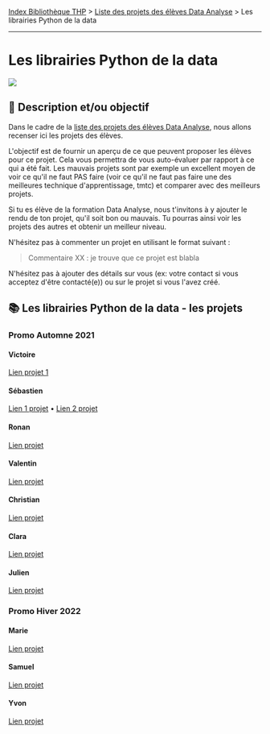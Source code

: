 [Index Bibliothèque THP](https://github.com/TheHackingProject/bibliotheque-THP) > [Liste des projets des élèves Data Analyse](https://github.com/TheHackingProject/bibliotheque-THP/blob/master/sommaires/liste_projets_data_analyse.md) > Les librairies Python de la data

___

# Les librairies Python de la data

![](https://picsum.photos/1024/400)

## 📄 Description et/ou objectif
Dans le cadre de la [liste des projets des élèves Data Analyse](https://github.com/TheHackingProject/bibliotheque-THP/blob/master/notes/liste_projets_data_analyse.md), nous allons recenser ici les projets des élèves.

L'objectif est de fournir un aperçu de ce que peuvent proposer les élèves pour ce projet. Cela vous permettra de vous auto-évaluer par rapport à ce qui a été fait. Les mauvais projets sont par exemple un excellent moyen de voir ce qu'il ne faut PAS faire (voir ce qu'il ne faut pas faire une des meilleures technique d'apprentissage, tmtc) et comparer avec des meilleurs projets.

Si tu es élève de la formation Data Analyse, nous t'invitons à y ajouter le rendu de ton projet, qu'il soit bon ou mauvais. Tu pourras ainsi voir les projets des autres et obtenir un meilleur niveau.

N'hésitez pas à commenter un projet en utilisant le format suivant :

> Commentaire XX : je trouve que ce projet est blabla


N'hésitez pas à ajouter des détails sur vous (ex: votre contact si vous acceptez d'être contacté(e)) ou sur le projet si vous l'avez créé.


## 📚 Les librairies Python de la data - les projets
### Promo Automne 2021

#### Victoire
[Lien projet 1](https://github.com/bigdduwa/THP-DATA_1)

#### Sébastien
[Lien 1 projet](https://github.com/sebastienrombaut/data_university) • [Lien 2 projet](https://github.com/sebastienrombaut/data_museum)

#### Ronan
[Lien projet](https://github.com/bigdduwa/THP-DATA_1)

#### Valentin
[Lien projet](https://github.com/valvermes/python1)

#### Christian
[Lien projet](https://github.com/christian29200/THP_Pandas_Numpy)

#### Clara
[Lien projet](https://github.com/claramoreschi/THP_DataAnalyst_studies)

#### Julien
[Lien projet](https://github.com/JulienSisi/S04_Python_19.10.21-)

### Promo Hiver 2022

#### Marie
[Lien projet](https://github.com/MarieLebreton/Python_Museum)

#### Samuel
[Lien projet](https://github.com/SamkaaDev/tour_de_france_des_musees)

#### Yvon
[Lien projet](https://github.com/ekwayv8/-The-Tour-de-France-of-museums-/blob/main/README.md)



